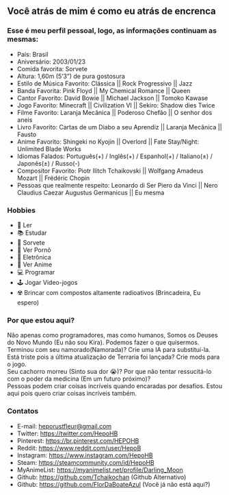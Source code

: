 ## Você atrás de mim é como eu atrás de encrenca

### Esse é meu perfil pessoal, logo, as informações continuam as mesmas:

  - País: Brasil
  - Aniversário: 2003/01/23
  - Comida favorita: Sorvete
  - Altura: 1,60m (5’3”) de pura gostosura
  - Estilo de Música Favorito: Clássica || Rock Progressivo || Jazz
  - Banda Favorita: Pink Floyd || My Chemical Romance || Queen
  - Cantor Favorito: David Bowie || Michael Jackson || Tomoko Kawase
  - Jogo Favorito: Minecraft || Civilization VI || Sekiro: Shadow dies Twice
  - Filme Favorito: Laranja Mecânica || Poderoso Chefão || O senhor dos aneis
  - Livro Favorito: Cartas de um Diabo a seu Aprendiz || Laranja Mecânica || Fausto
  - Anime Favorito: Shingeki no Kyojin || Overlord || Fate Stay/Night: Unlimited Blade Works
  - Idiomas Falados: Português(+) / Inglês(+) / Espanhol(+) / Italiano(±) / Japonês(±) / Russo(-)
  - Compositor Favorito: Piotr Ilitch Tchaikovski || Wolfgang Amadeus Mozart || Frédéric Chopin
  - Pessoas que realmente respeito: Leonardo di Ser Piero da Vinci || Nero Claudius Caezar Augustus Germanicus || Eu mesma

### Hobbies
  - 📖 Ler
  - 📚 Estudar
  - 🍨 Sorvete
  - 💋 Ver Pornô
  - 🤖 Eletrônica
  - 🎎 Ver Anime
  - 💻 Programar
  - 🕹 Jogar Video-jogos
  - ☢️ Brincar com compostos altamente radioativos (Brincadeira, Eu espero)

### Por que estou aqui?
Não apenas como programadores, mas como humanos, Somos os Deuses do Novo Mundo (Eu não sou Kira). Podemos fazer o que quisermos. <br /> 
Terminou com seu namorado(Namorada)? Crie uma IA para substituí-la.<br />
Está triste pois a última atualização de Terraria foi lançada? Crie mods para o jogo.<br />
Seu cachorro morreu (Sinto sua dor 😭)? Por que não tentar ressucitá-lo com o poder da medicina (Em um futuro próximo)?<br />
Pessoas podem criar coisas incríveis quando encaradas por desafios. Estou aqui pois quero criar coisas incríveis também.<br />

### Contatos

- E-mail: heporustfleur@gmail.com
- Twitter: https://twitter.com/HepoHB
- Pinterest: https://br.pinterest.com/HEPOHB
- Reddit: https://www.reddit.com/user/HepoB
- Instagram: https://www.instagram.com/HepoHB
- Steam: https://steamcommunity.com/id/HepoHB
- MyAnimeList: https://myanimelist.net/profile/Darling_Moon
- Github: https://github.com/Tchaikochan (Github Alternativo)
- Github: https://github.com/FlorDaBoateAzul (Você já não está aqui?)



<!--
**Tchaikochan/Tchaikochan** is a ✨ _special_ ✨ repository because its `README.md` (this file) appears on your GitHub profile.

Here are some ideas to get you started:

- 🔭 I’m currently working on ...
- 🌱 I’m currently learning ...
- 👯 I’m looking to collaborate on ...
- 🤔 I’m looking for help with ...
- 💬 Ask me about ...
- 📫 How to reach me: ...
- 😄 Pronouns: ...
- ⚡ Fun fact: ...
-->

<!--
**FlorDaBoateAzul/FlorDaBoateAzul** is a ✨ _special_ ✨ repository because its `README.md` (this file) appears on your GitHub profile.

Here are some ideas to get you started:

- 🔭 I’m currently working on ...
- 🌱 I’m currently learning ...
- 👯 I’m looking to collaborate on ...
- 🤔 I’m looking for help with ...
- 💬 Ask me about ...
- 📫 How to reach me: ...
- 😄 Pronouns: ...
- ⚡ Fun fact: ...
-->
